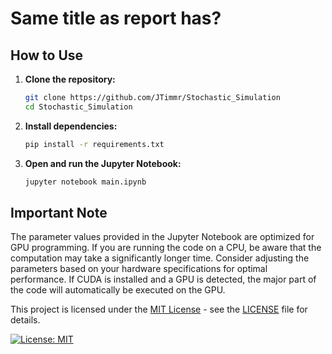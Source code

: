 # Same title as report has?


## How to Use

1. **Clone the repository:**

   ```bash
   git clone https://github.com/JTimmr/Stochastic_Simulation
   cd Stochastic_Simulation

2. **Install dependencies:**
    ```bash
    pip install -r requirements.txt

3. **Open and run the Jupyter Notebook:**
    ```bash
    jupyter notebook main.ipynb


## Important Note

The parameter values provided in the Jupyter Notebook are optimized for GPU programming. If you are running the code on a CPU, be aware that the computation may take a significantly longer time. Consider adjusting the parameters based on your hardware specifications for optimal performance. If CUDA is installed and a GPU is detected, the major part of the code will automatically be executed on the GPU.



This project is licensed under the [MIT License](https://opensource.org/licenses/MIT) - see the [LICENSE](LICENSE.txt) file for details.

[![License: MIT](https://img.shields.io/badge/License-MIT-yellow.svg)](https://opensource.org/licenses/MIT)

